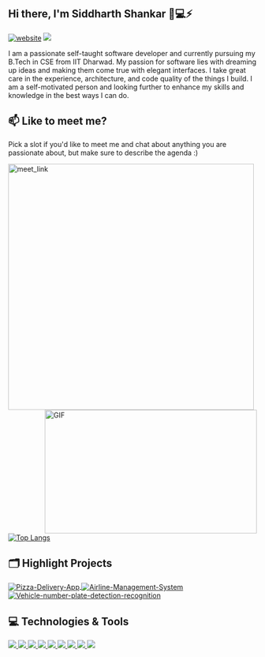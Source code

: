 ## Hi there, I'm Siddharth Shankar 👋💻⚡

[![website](https://img.shields.io/badge/Website-46a2f1.svg?&style=flat-square&logo=Google-Chrome&logoColor=white&link=https://github.com/sid-shnkar/)](https://github.com/sid-shnkar/)
![](https://visitor-badge.glitch.me/badge?page_id=sid-shnkar.sid-shnkar)

I am a passionate self-taught software developer and currently pursuing my B.Tech in CSE from IIT Dharwad. My passion for software lies with dreaming up ideas and making them come true with elegant interfaces. I take great care in the experience, architecture, and code quality of the things I build. I am a self-motivated person and looking further to enhance my skills and knowledge in the best ways I can do.

## 📫 Like to meet me?

Pick a slot if you'd like to meet me and chat about anything you are passionate about, but make sure to describe the agenda :)

<a href="https://calendly.com/sidshnkar/30min" target="_blank"><img width="498" alt="meet_link" src="https://user-images.githubusercontent.com/15426564/144297439-f530f383-e73e-41e0-9914-a9b7d3f432e5.png"></a>
<a href="https://github.com/abhisheknaiidu/abhisheknaiidu/blob/master/code.gif">
<img align="right" alt="GIF" src="https://github.com/abhisheknaiidu/abhisheknaiidu/blob/master/code.gif?raw=true" width="430" height="250" />
</a>

[![Top Langs](https://github-readme-stats.vercel.app/api/top-langs/?username=sid-shnkar&layout=compact&langs_count=8)](https://github.com/sid-shnkar/sid-shnkar)

## 🗂️ Highlight Projects

<a href="https://github.com/sid-shnkar/Pizza-Delivery-App">
  <img align="center" src="https://github-readme-stats.vercel.app/api/pin/?username=sid-shnkar&repo=Pizza-Delivery-App&show_icons=true&line_height=27&title_color=6aa6f8&text_color=8a919a&icon_color=6aa6f8&bg_color=22272e" alt="Pizza-Delivery-App" />
</a>

<a href="https://github.com/sid-shnkar/Airline-Management-System">
  <img align="center" src="https://github-readme-stats.vercel.app/api/pin/?username=sid-shnkar&repo=Airline-Management-System&show_icons=true&line_height=27&title_color=6aa6f8&text_color=8a919a&icon_color=6aa6f8&bg_color=22272e" alt="Airline-Management-System" />
</a>

<a href="https://github.com/sid-shnkar/Vehicle-number-plate-detection-recognition">
  <img align="center" src="https://github-readme-stats.vercel.app/api/pin/?username=sid-shnkar&repo=Vehicle-number-plate-detection-recognition&show_icons=true&line_height=27&title_color=6aa6f8&text_color=8a919a&icon_color=6aa6f8&bg_color=22272e" alt="Vehicle-number-plate-detection-recognition" />
</a>

## 💻 Technologies & Tools


<p align="left">  
<a href="https://github.com/sid-shnkar">
 <img  src="https://readme-components.vercel.app/api?component=logo&fill=black&logo=react&animation=spin&svgfill=15d8fe">  
 </a>
<a href="https://github.com/sid-shnkar">
<img  src="https://readme-components.vercel.app/api?component=logo&fill=black&logo=node.js&svgfill=2d79c7">
</a>
  <a href="https://github.com/sid-shnkar">
<img  src="https://readme-components.vercel.app/api?component=logo&fill=black&logo=mongodb&svgfill=8ed5fa">
</a>
 <a href="https://github.com/sid-shnkar">
 <img  src="https://readme-components.vercel.app/api?component=logo&fill=black&logo=typescript&svgfill=659b60">
</a>
<a href="https://github.com/sid-shnkar">
<img  src="https://readme-components.vercel.app/api?component=logo&fill=black&logo=javascript&svgfill=df5c43">  
</a>
<a href="https://github.com/sid-shnkar">
<img  src="https://readme-components.vercel.app/api?component=logo&fill=black&logo=CSS3&svgfill=cd6799">
</a>
<a href="https://github.com/sid-shnkar">
<img  src="https://readme-components.vercel.app/api?component=logo&fill=black&logo=HTML5&svgfill=f6df1c">
</a>
<a href="https://github.com/sid-shnkar">
<img  src="https://readme-components.vercel.app/api?component=logo&fill=black&logo=python&svgfill=028dd1">
</a>
<a href="https://github.com/sid-shnkar">
<img  src="https://readme-components.vercel.app/api?component=logo&fill=black&logo=github">
</a>
</p>


<!--
**sid-shnkar/sid-shnkar** is a ✨ _special_ ✨ repository because its `README.md` (this file) appears on your GitHub profile.

Here are some ideas to get you started:

- 🔭 I’m currently working on ...
- 🌱 I’m currently learning ...
- 👯 I’m looking to collaborate on ...
- 🤔 I’m looking for help with ...
- 💬 Ask me about ...
- 📫 How to reach me: ...
- 😄 Pronouns: ...
- ⚡ Fun fact: ...
-->
